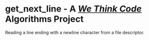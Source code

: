 # get_next_line - A [*We Think Code*](http://www.wethinkcode.co.za/) Algorithms Project

 Reading a line ending with a newline character from a file descriptor.
